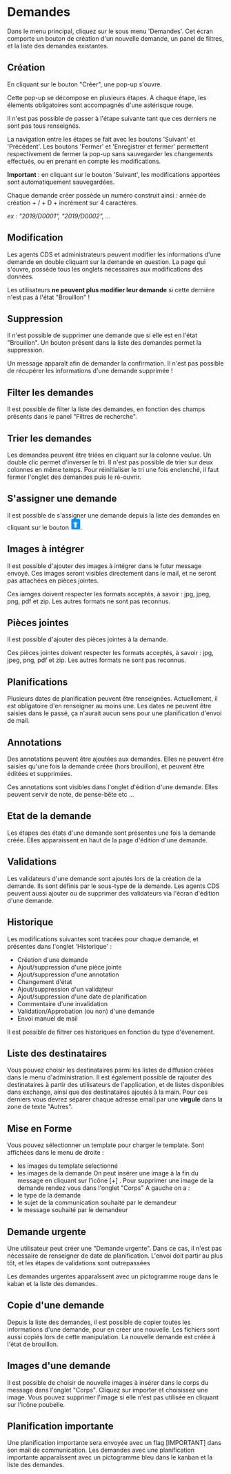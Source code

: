 
# Demandes

Dans le menu principal, cliquez sur le sous menu 'Demandes'. 
Cet écran comporte un bouton de création d'un nouvelle demande, un panel de filtres, et la liste des demandes existantes.

## Création

En cliquant sur le bouton "Créer", une pop-up s'ouvre.

Cette pop-up se décompose en plusieurs étapes. A chaque étape, les élements obligatoires sont accompagnés d'une astérisque rouge.

Il n'est pas possible de passer à l'étape suivante tant que ces derniers ne sont pas tous renseignés.

La navigation entre les étapes se fait avec les boutons 'Suivant' et 'Précédent'. Les boutons 'Fermer' et 'Enregistrer et fermer' permettent respectivement de fermer la pop-up sans sauvegarder les changements effectués, ou en prenant en compte les modifications.

**Important** : en cliquant sur le bouton 'Suivant', les modifications apportées sont automatiquement sauvegardées.

Chaque demande créer possède un numéro construit ainsi : 
année de création + / + D + incrément sur 4 caractères.

_ex : "2019/D0001", "2019/D0002", ..._

## Modification

Les agents CDS et administrateurs peuvent modifier les informations d'une demande en double cliquant sur la demande en question.
La page qui s'ouvre, possède tous les onglets nécessaires aux modifications des données.

Les utilisateurs **ne peuvent plus modifier leur demande** si cette dernière n'est pas à l'état "Brouillon" !

## Suppression

Il n'est possible de supprimer une demande que si elle est en l'état "Brouillon".
Un bouton présent dans la liste des demandes permet la suppression.

Un message apparaît afin de demander la confirmation.
Il n'est pas possible de récupérer les informations d'une demande supprimée !

## Filter les demandes

Il est possible de filter la liste des demandes, en fonction des champs présents dans le panel "Filtres de recherche".

## Trier les demandes

Les demandes peuvent être triées en cliquant sur la colonne voulue. Un double clic permet d'inverser le tri.
Il n'est pas possible de trier sur deux colonnes en même temps.
Pour réinitialiser le tri une fois enclenché, il faut fermer l'onglet des demandes puis le ré-ouvrir.


## S'assigner une demande

Il est possible de s'assigner une demande depuis la liste des demandes en cliquant sur le bouton 
![Connexion](images/chap_04/assigner_demande.png "Connexion").


## Images à intégrer

Il est possible d'ajouter des images à intégrer dans le futur message envoyé. 
Ces images seront visibles directement dans le mail, et ne seront pas attachées en pièces jointes.

Ces iamges doivent respecter les formats acceptés, à savoir : jpg, jpeg, png, pdf et zip.
Les autres formats ne sont pas reconnus.


## Pièces jointes

Il est possible d'ajouter des pièces jointes à la demande. 

Ces pièces jointes doivent respecter les formats acceptés, à savoir : jpg, jpeg, png, pdf et zip.
Les autres formats ne sont pas reconnus.


## Planifications

Plusieurs dates de planification peuvent être renseignées. Actuellement, il est obligatoire d'en renseigner au moins une. Les dates ne peuvent être saisies dans le passé, ça n'aurait aucun sens pour une planification d'envoi de mail.


## Annotations

Des annotations peuvent être ajoutées aux demandes. Elles ne peuvent être saisies qu'une fois la demande créée (hors brouillon), et peuvent être éditées et supprimées.

Ces annotations sont visibles dans l'onglet d'édition d'une demande. Elles peuvent servir de note, de pense-bête etc ...


## Etat de la demande

Les étapes des états d'une demande sont présentes une fois la demande créée.
Elles apparaissent en haut de la page d'édition d'une demande.


## Validations

Les validateurs d'une demande sont ajoutés lors de la création de la demande.
Ils sont définis par le sous-type de la demande.
Les agents CDS peuvent aussi ajouter ou de supprimer des validateurs via l'écran d'édition d'une demande.


## Historique

Les modifications suivantes sont tracées pour chaque demande, et présentes dans l'onglet 'Historique' : 
- Création d'une demande
- Ajout/suppression d'une pièce jointe
- Ajout/suppression d'une annotation
- Changement d'état
- Ajout/suppression d'un validateur
- Ajout/suppression d'une date de planification
- Commentaire d'une invalidation
- Validation/Approbation (ou non) d'une demande
- Envoi manuel de mail

Il est possible de filtrer ces historiques en fonction du type d'évenement.

## Liste des destinataires

Vous pouvez choisir les destinataires parmi les listes de diffusion créées dans le menu d'administration.
Il est également possible de rajouter des destinataires à partir des utilisateurs de l'application, et de listes disponibles dans exchange, 
ainsi que des destinataires ajoutés à la main. Pour ces derniers vous devrez séparer chaque adresse email par une **virgule** dans la zone de texte "Autres".

## Mise en Forme

Vous pouvez sélectionner un template pour charger le template. 
Sont affichées dans le menu de droite :
- les images du template selectionné
- les images de la demande
On peut insérer une image à la fin du message en cliquant sur l'icône [+] . Pour supprimer une image de la demande rendez vous dans l'onglet "Corps"
A gauche on a :
- le type de la demande
- le sujet de la communication souhaité par le demandeur
- le message souhaité par le demandeur

## Demande urgente

Une utilisateur peut créer une "Demande urgente". Dans ce cas, il n'est pas nécessaire de renseigner de 
date de planification. L'envoi doit partir au plus tôt, et les étapes de validations sont outrepassées

Les demandes urgentes apparaîssent avec un pictogramme rouge dans le kaban et la liste des demandes.

## Copie d'une demande

Depuis la liste des demandes, il est possible de copier toutes les informations d'une demande, pour en créer une nouvelle.
Les fichiers sont aussi copiés lors de cette manipulation. La nouvelle demande est créée à l'état de brouillon.


## Images d'une demande

Il est possible de choisir de nouvelle images à insérer dans le corps du message dans l'onglet "Corps". Cliquez sur importer et choisissez une image.
Vous pouvez supprimer l'image si elle n'est pas utilisée en cliquant sur l'icône poubelle.


## Planification importante

Une planification importante sera envoyée avec un flag [IMPORTANT] dans son mail de communication.
Les demandes avec une planification importante apparaîssent avec un pictogramme bleu dans le kanban et la liste des demandes.